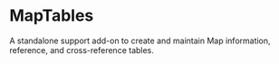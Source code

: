 # MapTables
A standalone support add-on to create and maintain Map information, reference, and cross-reference tables.
